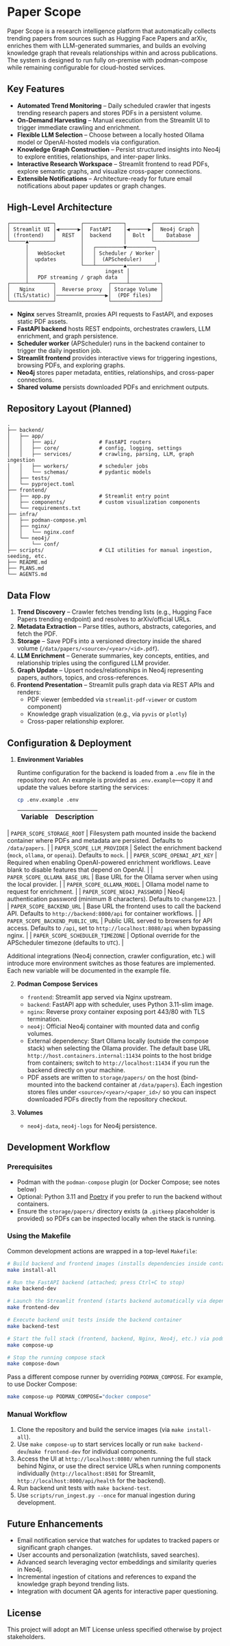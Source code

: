 # Paper Scope

Paper Scope is a research intelligence platform that automatically collects trending papers from sources such as Hugging Face Papers and arXiv, enriches them with LLM-generated summaries, and builds an evolving knowledge graph that reveals relationships within and across publications. The system is designed to run fully on-premise with podman-compose while remaining configurable for cloud-hosted services.

## Key Features

- **Automated Trend Monitoring** – Daily scheduled crawler that ingests trending research papers and stores PDFs in a persistent volume.
- **On-Demand Harvesting** – Manual execution from the Streamlit UI to trigger immediate crawling and enrichment.
- **Flexible LLM Selection** – Choose between a locally hosted Ollama model or OpenAI-hosted models via configuration.
- **Knowledge Graph Construction** – Persist structured insights into Neo4j to explore entities, relationships, and inter-paper links.
- **Interactive Research Workspace** – Streamlit frontend to read PDFs, explore semantic graphs, and visualize cross-paper connections.
- **Extensible Notifications** – Architecture-ready for future email notifications about paper updates or graph changes.

## High-Level Architecture

```
┌──────────────┐        ┌─────────────┐        ┌──────────────┐
│ Streamlit UI │◀──────▶│  FastAPI    │◀──────▶│  Neo4j Graph │
│ (frontend)   │  REST  │  backend    │  Bolt  │    Database  │
└─────▲────────┘        │             │        └──────────────┘
      │                 │   ┌─────────▼─────────┐
      │   WebSocket     │   │ Scheduler / Worker │
      │  updates        │   │  (APScheduler)     │
      │                 └───┴─────────▲─────────┘
      │                         ingest │
      │   PDF streaming / graph data   │
┌─────┴────────┐                 ┌─────┴──────────┐
│   Nginx      │  Reverse proxy  │ Storage Volume │
│ (TLS/static) │────────────────▶│  (PDF files)   │
└──────────────┘                 └────────────────┘
```

- **Nginx** serves Streamlit, proxies API requests to FastAPI, and exposes static PDF assets.
- **FastAPI backend** hosts REST endpoints, orchestrates crawlers, LLM enrichment, and graph persistence.
- **Scheduler worker** (APScheduler) runs in the backend container to trigger the daily ingestion job.
- **Streamlit frontend** provides interactive views for triggering ingestions, browsing PDFs, and exploring graphs.
- **Neo4j** stores paper metadata, entities, relationships, and cross-paper connections.
- **Shared volume** persists downloaded PDFs and enrichment outputs.

## Repository Layout (Planned)

```
.
├── backend/
│   ├── app/
│   │   ├── api/              # FastAPI routers
│   │   ├── core/             # config, logging, settings
│   │   ├── services/         # crawling, parsing, LLM, graph ingestion
│   │   ├── workers/          # scheduler jobs
│   │   └── schemas/          # pydantic models
│   ├── tests/
│   └── pyproject.toml
├── frontend/
│   ├── app.py                # Streamlit entry point
│   ├── components/           # custom visualization components
│   └── requirements.txt
├── infra/
│   ├── podman-compose.yml
│   ├── nginx/
│   │   └── nginx.conf
│   └── neo4j/
│       └── conf/
├── scripts/                  # CLI utilities for manual ingestion, seeding, etc.
├── README.md
├── PLANS.md
└── AGENTS.md
```

## Data Flow

1. **Trend Discovery** – Crawler fetches trending lists (e.g., Hugging Face Papers trending endpoint) and resolves to arXiv/official URLs.
2. **Metadata Extraction** – Parse titles, authors, abstracts, categories, and fetch the PDF.
3. **Storage** – Save PDFs into a versioned directory inside the shared volume (`/data/papers/<source>/<year>/<id>.pdf`).
4. **LLM Enrichment** – Generate summaries, key concepts, entities, and relationship triples using the configured LLM provider.
5. **Graph Update** – Upsert nodes/relationships in Neo4j representing papers, authors, topics, and cross-references.
6. **Frontend Presentation** – Streamlit pulls graph data via REST APIs and renders:
   - PDF viewer (embedded via `streamlit-pdf-viewer` or custom component)
   - Knowledge graph visualization (e.g., via `pyvis` or `plotly`)
   - Cross-paper relationship explorer.

## Configuration & Deployment

1. **Environment Variables**

   Runtime configuration for the backend is loaded from a `.env` file in the
   repository root. An example is provided as `.env.example`—copy it and update
   the values before starting the services:

   ```bash
   cp .env.example .env
   ```

   | Variable | Description |
   | --- | --- |
  | `PAPER_SCOPE_STORAGE_ROOT` | Filesystem path mounted inside the backend container where PDFs and metadata are persisted. Defaults to `/data/papers`. |
  | `PAPER_SCOPE_LLM_PROVIDER` | Select the enrichment backend (`mock`, `ollama`, or `openai`). Defaults to `mock`. |
  | `PAPER_SCOPE_OPENAI_API_KEY` | Required when enabling OpenAI-powered enrichment workflows. Leave blank to disable features that depend on OpenAI. |
  | `PAPER_SCOPE_OLLAMA_BASE_URL` | Base URL for the Ollama server when using the local provider. |
  | `PAPER_SCOPE_OLLAMA_MODEL` | Ollama model name to request for enrichment. |
  | `PAPER_SCOPE_NEO4J_PASSWORD` | Neo4j authentication password (minimum 8 characters). Defaults to `changeme123`. |
  | `PAPER_SCOPE_BACKEND_URL` | Base URL the frontend uses to call the backend API. Defaults to `http://backend:8000/api` for container workflows. |
  | `PAPER_SCOPE_BACKEND_PUBLIC_URL` | Public URL served to browsers for API access. Defaults to `/api`, set to `http://localhost:8080/api` when bypassing nginx. |
  | `PAPER_SCOPE_SCHEDULER_TIMEZONE` | Optional override for the APScheduler timezone (defaults to `UTC`). |

   Additional integrations (Neo4j connection, crawler configuration, etc.) will
   introduce more environment switches as those features are implemented. Each
   new variable will be documented in the example file.

2. **Podman Compose Services**
   - `frontend`: Streamlit app served via Nginx upstream.
   - `backend`: FastAPI app with scheduler, uses Python 3.11-slim image.
   - `nginx`: Reverse proxy container exposing port 443/80 with TLS termination.
   - `neo4j`: Official Neo4j container with mounted data and config volumes.
   - External dependency: Start Ollama locally (outside the compose stack) when
     selecting the Ollama provider. The default base URL
     `http://host.containers.internal:11434` points to the host bridge from
     containers; switch to `http://localhost:11434` if you run the backend
     directly on your machine.
   - PDF assets are written to `storage/papers/` on the host (bind-mounted into
     the backend container at `/data/papers`). Each ingestion stores files under
     `<source>/<year>/<paper_id>/` so you can inspect downloaded PDFs directly
     from the repository checkout.

3. **Volumes**
   - `neo4j-data`, `neo4j-logs` for Neo4j persistence.

## Development Workflow

### Prerequisites

- Podman with the `podman-compose` plugin (or Docker Compose; see notes below)
- Optional: Python 3.11 and [Poetry](https://python-poetry.org/) if you prefer to run the backend without containers.
- Ensure the `storage/papers/` directory exists (a `.gitkeep` placeholder is
  provided) so PDFs can be inspected locally when the stack is running.

### Using the Makefile

Common development actions are wrapped in a top-level `Makefile`:

```bash
# Build backend and frontend images (installs dependencies inside containers)
make install-all

# Run the FastAPI backend (attached; press Ctrl+C to stop)
make backend-dev

# Launch the Streamlit frontend (starts backend automatically via depends_on)
make frontend-dev

# Execute backend unit tests inside the backend container
make backend-test

# Start the full stack (frontend, backend, Nginx, Neo4j, etc.) via podman-compose
make compose-up

# Stop the running compose stack
make compose-down
```

Pass a different compose runner by overriding `PODMAN_COMPOSE`. For example, to use Docker Compose:

```bash
make compose-up PODMAN_COMPOSE="docker compose"
```

### Manual Workflow

1. Clone the repository and build the service images (via `make install-all`).
2. Use `make compose-up` to start services locally or run `make backend-dev`/`make frontend-dev` for individual components.
3. Access the UI at `http://localhost:8080/` when running the full stack behind Nginx, or use the direct service URLs when running components individually (`http://localhost:8501` for Streamlit, `http://localhost:8000/api/health` for the backend).
4. Run backend unit tests with `make backend-test`.
5. Use `scripts/run_ingest.py --once` for manual ingestion during development.

## Future Enhancements

- Email notification service that watches for updates to tracked papers or significant graph changes.
- User accounts and personalization (watchlists, saved searches).
- Advanced search leveraging vector embeddings and similarity queries in Neo4j.
- Incremental ingestion of citations and references to expand the knowledge graph beyond trending lists.
- Integration with document QA agents for interactive paper questioning.

## License

This project will adopt an MIT License unless specified otherwise by project stakeholders.
